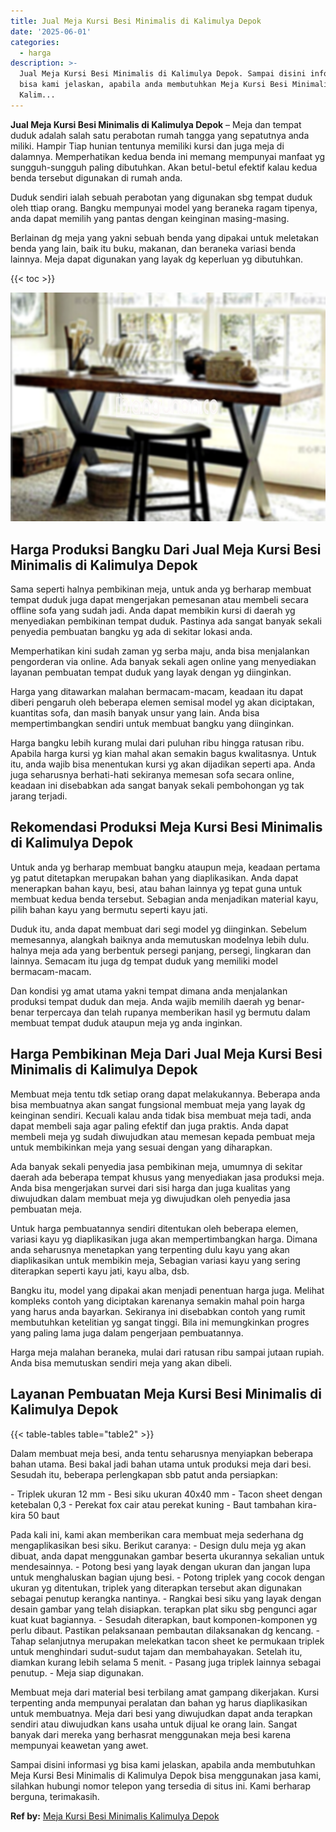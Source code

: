 ```yaml
---
title: Jual Meja Kursi Besi Minimalis di Kalimulya Depok
date: '2025-06-01'
categories:
  - harga
description: >-
  Jual Meja Kursi Besi Minimalis di Kalimulya Depok. Sampai disini informasi yg
  bisa kami jelaskan, apabila anda membutuhkan Meja Kursi Besi Minimalis di
  Kalim...
---
```


**Jual Meja Kursi Besi Minimalis di Kalimulya Depok** – Meja dan tempat duduk adalah salah satu perabotan rumah tangga yang sepatutnya anda miliki. Hampir Tiap hunian tentunya memiliki kursi dan juga meja di dalamnya. Memperhatikan kedua benda ini memang mempunyai manfaat yg sungguh-sungguh paling dibutuhkan. Akan betul-betul efektif kalau kedua benda tersebut digunakan di rumah anda.

Duduk sendiri ialah sebuah perabotan yang digunakan sbg tempat duduk oleh ttiap orang. Bangku mempunyai model yang beraneka ragam tipenya, anda dapat memilih yang pantas dengan keinginan masing-masing.

Berlainan dg meja yang yakni sebuah benda yang dipakai untuk meletakan benda yang lain, baik itu buku, makanan, dan beraneka variasi benda lainnya. Meja dapat digunakan yang layak dg keperluan yg dibutuhkan.

{{< toc >}}

![Jual Meja Kursi Besi Minimalis di Kalimulya Depok](/images/jual-meja-besi-murah06.png)

## Harga Produksi Bangku Dari Jual Meja Kursi Besi Minimalis di Kalimulya Depok

Sama seperti halnya pembikinan meja, untuk anda yg berharap membuat tempat duduk juga dapat mengerjakan pemesanan atau membeli secara offline sofa yang sudah jadi. Anda dapat membikin kursi di daerah yg menyediakan pembikinan tempat duduk. Pastinya ada sangat banyak sekali penyedia pembuatan bangku yg ada di sekitar lokasi anda.

Memperhatikan kini sudah zaman yg serba maju, anda bisa menjalankan pengorderan via online. Ada banyak sekali agen online yang menyediakan layanan pembuatan tempat duduk yang layak dengan yg diinginkan.

Harga yang ditawarkan malahan bermacam-macam, keadaan itu dapat diberi pengaruh oleh beberapa elemen semisal model yg akan diciptakan, kuantitas sofa, dan masih banyak unsur yang lain. Anda bisa mempertimbangkan sendiri untuk membuat bangku yang diinginkan.

Harga bangku lebih kurang mulai dari puluhan ribu hingga ratusan ribu. Apabila harga kursi yg kian mahal akan semakin bagus kwalitasnya. Untuk itu, anda wajib bisa menentukan kursi yg akan dijadikan seperti apa. Anda juga seharusnya berhati-hati sekiranya memesan sofa secara online, keadaan ini disebabkan ada sangat banyak sekali pembohongan yg tak jarang terjadi.

## Rekomendasi Produksi Meja Kursi Besi Minimalis di Kalimulya Depok

Untuk anda yg berharap membuat bangku ataupun meja, keadaan pertama yg patut ditetapkan merupakan bahan yang diaplikasikan. Anda dapat menerapkan bahan kayu, besi, atau bahan lainnya yg tepat guna untuk membuat kedua benda tersebut. Sebagian anda menjadikan material kayu, pilih bahan kayu yang bermutu seperti kayu jati.

Duduk itu, anda dapat membuat dari segi model yg diinginkan. Sebelum memesannya, alangkah baiknya anda memutuskan modelnya lebih dulu. halnya meja ada yang berbentuk persegi panjang, persegi, lingkaran dan lainnya. Semacam itu juga dg tempat duduk yang memiliki model bermacam-macam.

Dan kondisi yg amat utama yakni tempat dimana anda menjalankan produksi tempat duduk dan meja. Anda wajib memilih daerah yg benar-benar terpercaya dan telah rupanya memberikan hasil yg bermutu dalam membuat tempat duduk ataupun meja yg anda inginkan.

## Harga Pembikinan Meja Dari Jual Meja Kursi Besi Minimalis di Kalimulya Depok

Membuat meja tentu tdk setiap orang dapat melakukannya. Beberapa anda bisa membuatnya akan sangat fungsional membuat meja yang layak dg keinginan sendiri. Kecuali kalau anda tidak bisa membuat meja tadi, anda dapat membeli saja agar paling efektif dan juga praktis. Anda dapat membeli meja yg sudah diwujudkan atau memesan kepada pembuat meja untuk membikinkan meja yang sesuai dengan yang diharapkan.

Ada banyak sekali penyedia jasa pembikinan meja, umumnya di sekitar daerah ada beberapa tempat khusus yang menyediakan jasa produksi meja. Anda bisa mengerjakan survei dari sisi harga dan juga kualitas yang diwujudkan dalam membuat meja yg diwujudkan oleh penyedia jasa pembuatan meja.

Untuk harga pembuatannya sendiri ditentukan oleh beberapa elemen, variasi kayu yg diaplikasikan juga akan mempertimbangkan harga. Dimana anda seharusnya menetapkan yang terpenting dulu kayu yang akan diaplikasikan untuk membikin meja, Sebagian variasi kayu yang sering diterapkan seperti kayu jati, kayu alba, dsb.

Bangku itu, model yang dipakai akan menjadi penentuan harga juga. Melihat kompleks contoh yang diciptakan karenanya semakin mahal poin harga yang harus anda bayarkan. Sekiranya ini disebabkan contoh yang rumit membutuhkan ketelitian yg sangat tinggi. Bila ini memungkinkan progres yang paling lama juga dalam pengerjaan pembuatannya.

Harga meja malahan beraneka, mulai dari ratusan ribu sampai jutaan rupiah. Anda bisa memutuskan sendiri meja yang akan dibeli.

## Layanan Pembuatan Meja Kursi Besi Minimalis di Kalimulya Depok

{{< table-tables table="table2" >}}

Dalam membuat meja besi, anda tentu seharusnya menyiapkan beberapa bahan utama. Besi bakal jadi bahan utama untuk produksi meja dari besi. Sesudah itu, beberapa perlengkapan sbb patut anda persiapkan:

\- Triplek ukuran 12 mm - Besi siku ukuran 40x40 mm - Tacon sheet dengan ketebalan 0,3 - Perekat fox cair atau perekat kuning - Baut tambahan kira-kira 50 baut

Pada kali ini, kami akan memberikan cara membuat meja sederhana dg mengaplikasikan besi siku. Berikut caranya: - Design dulu meja yg akan dibuat, anda dapat menggunakan gambar beserta ukurannya sekalian untuk mendesainnya. - Potong besi yang layak dengan ukuran dan jangan lupa untuk menghaluskan bagian ujung besi. - Potong triplek yang cocok dengan ukuran yg ditentukan, triplek yang diterapkan tersebut akan digunakan sebagai penutup kerangka nantinya. - Rangkai besi siku yang layak dengan desain gambar yang telah disiapkan. terapkan plat siku sbg pengunci agar kuat kuat bagiannya. - Sesudah diterapkan, baut komponen-komponen yg perlu dibaut. Pastikan pelaksanaan pembautan dilaksanakan dg kencang. - Tahap selanjutnya merupakan melekatkan tacon sheet ke permukaan triplek untuk menghindari sudut-sudut tajam dan membahayakan. Setelah itu, diamkan kurang lebih selama 5 menit. - Pasang juga triplek lainnya sebagai penutup. - Meja siap digunakan.

Membuat meja dari material besi terbilang amat gampang dikerjakan. Kursi terpenting anda mempunyai peralatan dan bahan yg harus diaplikasikan untuk membuatnya. Meja dari besi yang diwujudkan dapat anda terapkan sendiri atau diwujudkan kans usaha untuk dijual ke orang lain. Sangat banyak dari mereka yang berhasrat menggunakan meja besi karena mempunyai keawetan yang awet.

Sampai disini informasi yg bisa kami jelaskan, apabila anda membutuhkan Meja Kursi Besi Minimalis di Kalimulya Depok bisa menggunakan jasa kami, silahkan hubungi nomor telepon yang tersedia di situs ini. Kami berharap berguna, terimakasih.

**Ref by:** [Meja Kursi Besi Minimalis Kalimulya Depok](https://id.wikipedia.org/wiki/Meja)
